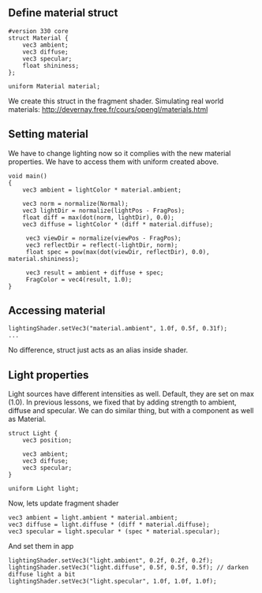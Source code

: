 ## Define material struct
```
#version 330 core
struct Material {
	vec3 ambient;
	vec3 diffuse;
	vec3 specular;
	float shininess;
};

uniform Material material;
```
We create this struct in the fragment shader.
Simulating real world materials: http://devernay.free.fr/cours/opengl/materials.html

## Setting material
We have to change lighting now so it complies with the new material properties.
We have to access them with uniform created above.
```
void main()
{
	vec3 ambient = lightColor * material.ambient;
	
	vec3 norm = normalize(Normal);
	vec3 lightDir = normalize(lightPos - FragPos);
	float diff = max(dot(norm, lightDir), 0.0);
	vec3 diffuse = lightColor * (diff * material.diffuse);

	 vec3 viewDir = normalize(viewPos - FragPos);
	 vec3 reflectDir = reflect(-lightDir, norm);
	 float spec = pow(max(dot(viewDir, reflectDir), 0.0), material.shininess);
	 
	 vec3 result = ambient + diffuse + spec;
	 FragColor = vec4(result, 1.0);
}
```

## Accessing material
```
lightingShader.setVec3("material.ambient", 1.0f, 0.5f, 0.31f);
...
```
No difference, struct just acts as an alias inside shader.

## Light properties
Light sources have different intensities as well. Default, they are set on max (1.0). In previous lessons, we fixed that by adding strength to ambient, diffuse and specular. We can do similar thing, but with a component as well as Material.

```
struct Light {
	vec3 position;
	
	vec3 ambient;
	vec3 diffuse;
	vec3 specular;
}

uniform Light light;
```
Now, lets update fragment shader
```
vec3 ambient = light.ambient * material.ambient;
vec3 diffuse = light.diffuse * (diff * material.diffuse);
vec3 specular = light.specular * (spec * material.specular);
```
And set them in app
```
lightingShader.setVec3("light.ambient", 0.2f, 0.2f, 0.2f); 
lightingShader.setVec3("light.diffuse", 0.5f, 0.5f, 0.5f); // darken diffuse light a bit
lightingShader.setVec3("light.specular", 1.0f, 1.0f, 1.0f);
```
